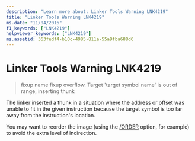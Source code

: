 ```yaml
---
description: "Learn more about: Linker Tools Warning LNK4219"
title: "Linker Tools Warning LNK4219"
ms.date: "11/04/2016"
f1_keywords: ["LNK4219"]
helpviewer_keywords: ["LNK4219"]
ms.assetid: 363fedf4-b10c-4985-811a-55a9fba688d6
---
```

# Linker Tools Warning LNK4219

> fixup name fixup overflow. Target 'target symbol name' is out of range, inserting thunk

The linker inserted a thunk in a situation where the address or offset was unable to fit in the given instruction because the target symbol is too far away from the instruction's location.

You may want to reorder the image (using the [/ORDER](../../build/reference/order-put-functions-in-order.md) option, for example) to avoid the extra level of indirection.
